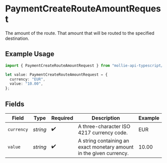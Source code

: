 # PaymentCreateRouteAmountRequest

The amount of the route. That amount that will be routed to the specified destination.

## Example Usage

```typescript
import { PaymentCreateRouteAmountRequest } from "mollie-api-typescript/models/operations";

let value: PaymentCreateRouteAmountRequest = {
  currency: "EUR",
  value: "10.00",
};
```

## Fields

| Field                                                               | Type                                                                | Required                                                            | Description                                                         | Example                                                             |
| ------------------------------------------------------------------- | ------------------------------------------------------------------- | ------------------------------------------------------------------- | ------------------------------------------------------------------- | ------------------------------------------------------------------- |
| `currency`                                                          | *string*                                                            | :heavy_check_mark:                                                  | A three-character ISO 4217 currency code.                           | EUR                                                                 |
| `value`                                                             | *string*                                                            | :heavy_check_mark:                                                  | A string containing an exact monetary amount in the given currency. | 10.00                                                               |